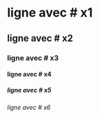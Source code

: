 # ligne avec # x1
## ligne avec # x2
### ligne avec # x3
#### ligne avec # x4
##### ligne avec # x5
###### ligne avec # x6
